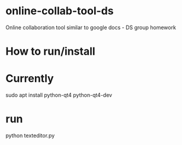 # online-collab-tool-ds
Online collaboration tool similar to google docs - DS group homework 

# How to run/install
# Currently
sudo apt install python-qt4 python-qt4-dev

# run
python texteditor.py
